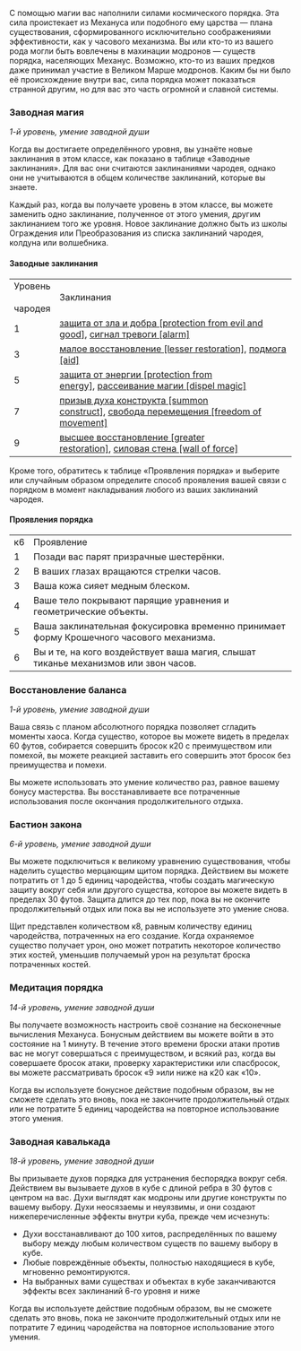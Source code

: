 С помощью магии вас наполнили силами космического порядка. Эта сила проистекает из Механуса или подобного ему царства — плана существования, сформированного исключительно соображениями эффективности, как у часового механизма. Вы или кто-то из вашего рода могли быть вовлечены в махинации модронов — существ порядка, населяющих Механус. Возможно, кто-то из ваших предков даже принимал участие в Великом Марше модронов. Каким бы ни было её происхождение внутри вас, сила порядка может показаться странной другим, но для вас это часть огромной и славной системы.

  

### Заводная магия

_1-й уровень, умение заводной души_

Когда вы достигаете определённого уровня, вы узнаёте новые заклинания в этом классе, как показано в таблице «Заводные заклинания». Для вас они считаются заклинаниями чародея, однако они не учитываются в общем количестве заклинаний, которые вы знаете.

Каждый раз, когда вы получаете уровень в этом классе, вы можете заменить одно заклинание, полученное от этого умения, другим заклинанием того же уровня. Новое заклинание должно быть из школы Ограждения или Преобразования из списка заклинаний чародея, колдуна или волшебника.

#### Заводные заклинания

|   |   |
|---|---|
|Уровень<br><br>чародея|Заклинания|
|1|[защита от зла и добра [protection from evil and good]](https://dnd.su/spells/99-protection_from_evil_and_good/), [сигнал тревоги [alarm]](https://dnd.su/spells/313-alarm/)|
|3|[малое восстановление [lesser restoration]](https://dnd.su/spells/155-lesser_restoration/), [подмога [aid]](https://dnd.su/spells/236-aid/)|
|5|[защита от энергии [protection from energy]](https://dnd.su/spells/106-protection_from_energy/), [рассеивание магии [dispel magic]](https://dnd.su/spells/301-dispel_magic/)|
|7|[призыв духа конструкта [summon construct]](https://dnd.su/spells/3065-summon_construct/), [свобода перемещения [freedom of movement]](https://dnd.su/spells/308-freedom_of_movement/)|
|9|[высшее восстановление [greater restoration]](https://dnd.su/spells/39-greater_restoration/), [силовая стена [wall of force]](https://dnd.su/spells/314-wall_of_force/)|

  

Кроме того, обратитесь к таблице «Проявления порядка» и выберите или случайным образом определите способ проявления вашей связи с порядком в момент накладывания любого из ваших заклинаний чародея.

#### Проявления порядка

|   |   |
|---|---|
|к6|Проявление|
|1|Позади вас парят призрачные шестерёнки.|
|2|В ваших глазах вращаются стрелки часов.|
|3|Ваша кожа сияет медным блеском.|
|4|Ваше тело покрывают парящие уравнения и геометрические объекты.|
|5|Ваша заклинательная фокусировка временно принимает форму Крошечного часового механизма.|
|6|Вы и те, на кого воздействует ваша магия, слышат тиканье механизмов или звон часов.|

  

### Восстановление баланса

_1-й уровень, умение заводной души_

Ваша связь с планом абсолютного порядка позволяет сгладить моменты хаоса. Когда существо, которое вы можете видеть в пределах 60 футов, собирается совершить бросок к20 с преимуществом или помехой, вы можете реакцией заставить его совершить этот бросок без преимущества и помехи.

Вы можете использовать это умение количество раз, равное вашему бонусу мастерства. Вы восстанавливаете все потраченные использования после окончания продолжительного отдыха.

  

### Бастион закона

_6-й уровень, умение заводной души_

Вы можете подключиться к великому уравнению существования, чтобы наделить существо мерцающим щитом порядка. Действием вы можете потратить от 1 до 5 единиц чародейства, чтобы создать магическую защиту вокруг себя или другого существа, которое вы можете видеть в пределах 30 футов. Защита длится до тех пор, пока вы не окончите продолжительный отдых или пока вы не используете это умение снова.

Щит представлен количеством к8, равным количеству единиц чародейства, потраченных на его создание. Когда охраняемое существо получает урон, оно может потратить некоторое количество этих костей, уменьшив получаемый урон на результат броска потраченных костей.

  

### Медитация порядка

_14-й уровень, умение заводной души_

Вы получаете возможность настроить своё сознание на бесконечные вычисления Механуса. Бонусным действием вы можете войти в это состояние на 1 минуту. В течение этого времени броски атаки против вас не могут совершаться с преимуществом, и всякий раз, когда вы совершаете бросок атаки, проверку характеристики или спасбросок, вы можете рассматривать бросок «9 »или ниже на к20 как «10».

Когда вы используете бонусное действие подобным образом, вы не сможете сделать это вновь, пока не закончите продолжительный отдых или не потратите 5 единиц чародейства на повторное использование этого умения.

  

### Заводная кавалькада

_18-й уровень, умение заводной души_

Вы призываете духов порядка для устранения беспорядка вокруг себя. Действием вы вызываете духов в кубе с длиной ребра в 30 футов с центром на вас. Духи выглядят как модроны или другие конструкты по вашему выбору. Духи неосязаемы и неуязвимы, и они создают нижеперечисленные эффекты внутри куба, прежде чем исчезнуть:

- Духи восстанавливают до 100 хитов, распределённых по вашему выбору между любым количеством существ по вашему выбору в кубе.
- Любые повреждённые объекты, полностью находящиеся в кубе, мгновенно ремонтируются.
- На выбранных вами существах и объектах в кубе заканчиваются эффекты всех заклинаний 6-го уровня и ниже

Когда вы используете действие подобным образом, вы не сможете сделать это вновь, пока не закончите продолжительный отдых или не потратите 7 единиц чародейства на повторное использование этого умения.